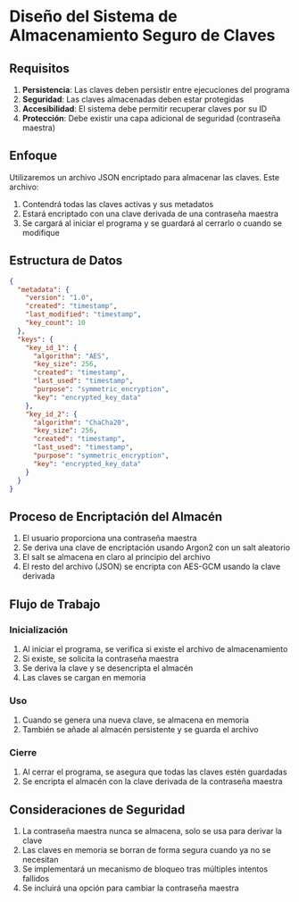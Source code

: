 # Diseño del Sistema de Almacenamiento Seguro de Claves

## Requisitos

1. **Persistencia**: Las claves deben persistir entre ejecuciones del programa
2. **Seguridad**: Las claves almacenadas deben estar protegidas
3. **Accesibilidad**: El sistema debe permitir recuperar claves por su ID
4. **Protección**: Debe existir una capa adicional de seguridad (contraseña maestra)

## Enfoque

Utilizaremos un archivo JSON encriptado para almacenar las claves. Este archivo:

1. Contendrá todas las claves activas y sus metadatos
2. Estará encriptado con una clave derivada de una contraseña maestra
3. Se cargará al iniciar el programa y se guardará al cerrarlo o cuando se modifique

## Estructura de Datos

```json
{
  "metadata": {
    "version": "1.0",
    "created": "timestamp",
    "last_modified": "timestamp",
    "key_count": 10
  },
  "keys": {
    "key_id_1": {
      "algorithm": "AES",
      "key_size": 256,
      "created": "timestamp",
      "last_used": "timestamp",
      "purpose": "symmetric_encryption",
      "key": "encrypted_key_data"
    },
    "key_id_2": {
      "algorithm": "ChaCha20",
      "key_size": 256,
      "created": "timestamp",
      "last_used": "timestamp",
      "purpose": "symmetric_encryption",
      "key": "encrypted_key_data"
    }
  }
}
```

## Proceso de Encriptación del Almacén

1. El usuario proporciona una contraseña maestra
2. Se deriva una clave de encriptación usando Argon2 con un salt aleatorio
3. El salt se almacena en claro al principio del archivo
4. El resto del archivo (JSON) se encripta con AES-GCM usando la clave derivada

## Flujo de Trabajo

### Inicialización
1. Al iniciar el programa, se verifica si existe el archivo de almacenamiento
2. Si existe, se solicita la contraseña maestra
3. Se deriva la clave y se desencripta el almacén
4. Las claves se cargan en memoria

### Uso
1. Cuando se genera una nueva clave, se almacena en memoria
2. También se añade al almacén persistente y se guarda el archivo

### Cierre
1. Al cerrar el programa, se asegura que todas las claves estén guardadas
2. Se encripta el almacén con la clave derivada de la contraseña maestra

## Consideraciones de Seguridad

1. La contraseña maestra nunca se almacena, solo se usa para derivar la clave
2. Las claves en memoria se borran de forma segura cuando ya no se necesitan
3. Se implementará un mecanismo de bloqueo tras múltiples intentos fallidos
4. Se incluirá una opción para cambiar la contraseña maestra
